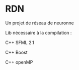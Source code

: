 RDN
===

Un projet de réseau de neuronne 



Lib nécessaire à la compilation : 

C++ SFML 2.1

C++ Boost

C++ openMP

